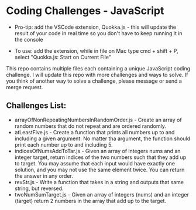 # Coding Challenges - JavaScript

* Pro-tip: add the VSCode extension, Quokka.js - this will update the result of your code in real time so you don't have to keep running it in the console
- To use: add the extension, while in file on Mac type cmd + shift + P, select "Quokka.js: Start on Current File"

This repo contains multiple files each containing a unique JavaScript coding challenge. I will update this repo with more challenges and ways to solve. If you think of another way to solve a challenge, please message or send a merge request.

## Challenges List:
- arrayOfNonRepeatingNumbersInRandomOrder.js - Create an array of random numbers that do not repeat and are ordered randomly.
- atLeastFive.js - Create a function that prints all numbers up to and including a given argument. No matter tha argument, the function should print each number up to and including 5.
- indicesOfNumsAddToTar.js - Given an array of integers nums and an integer target, return indices of the two numbers such that they add up to target. You may assume that each input would have exactly one solution, and you may not use the same element twice. You can return the answer in any order.
- revStr.js - Write a function that takes in a string and outputs that same string, but reversed.
- twoNumSumTarget.js - Given an array of integers (nums) and an integer (target) return 2 numbers in the array that add up to the target.


